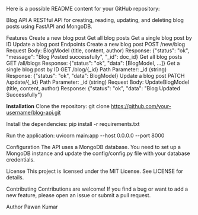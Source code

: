 Here is a possible README content for your GitHub repository:

Blog API
A RESTful API for creating, reading, updating, and deleting blog posts using FastAPI and MongoDB.

Features
Create a new blog post
Get all blog posts
Get a single blog post by ID
Update a blog post
Endpoints
Create a new blog post
POST /new/blog
Request Body: BlogModel (title, content, author)
Response: {"status": "ok", "message": "Blog Posted successfully", "_id": doc_id}
Get all blog posts
GET /all/blogs
Response: {"status": "ok", "data": [BlogModel, ...]}
Get a single blog post by ID
GET /blog/{_id}
Path Parameter: _id (string)
Response: {"status": "ok", "data": BlogModel}
Update a blog post
PATCH /update/{_id}
Path Parameter: _id (string)
Request Body: UpdateBlogModel (title, content, author)
Response: {"status": "ok", "data": "Blog Updated Successfully"}


**Installation**
Clone the repository: git clone https://github.com/your-username/blog-api.git

Install the dependencies: pip install -r requirements.txt

Run the application: uvicorn main:app --host 0.0.0.0 --port 8000

Configuration
The API uses a MongoDB database. You need to set up a MongoDB instance and update the config/config.py file with your database credentials.

License
This project is licensed under the MIT License. See LICENSE for details.

Contributing
Contributions are welcome! If you find a bug or want to add a new feature, please open an issue or submit a pull request.

Author
Pawan Kumar




